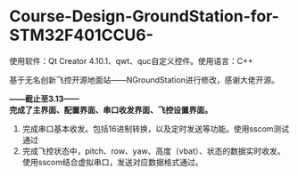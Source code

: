 # Course-Design-GroundStation-for-STM32F401CCU6-
使用软件：Qt Creator 4.10.1、qwt、quc自定义控件。使用语言：C++  

基于无名创新飞控开源地面站——NGroundStation进行修改，感谢大佬开源。  

**——截止至3.13——**  
**完成了主界面、配置界面、串口收发界面、飞控设置界面。**  
1. 完成串口基本收发。包括16进制转换，以及定时发送等功能。使用sscom测试通过
2. 完成飞控状态中，pitch、row、yaw、高度（vbat）、状态的数据实时收发。使用sscom结合虚拟串口，发送对应数据格式通过。
